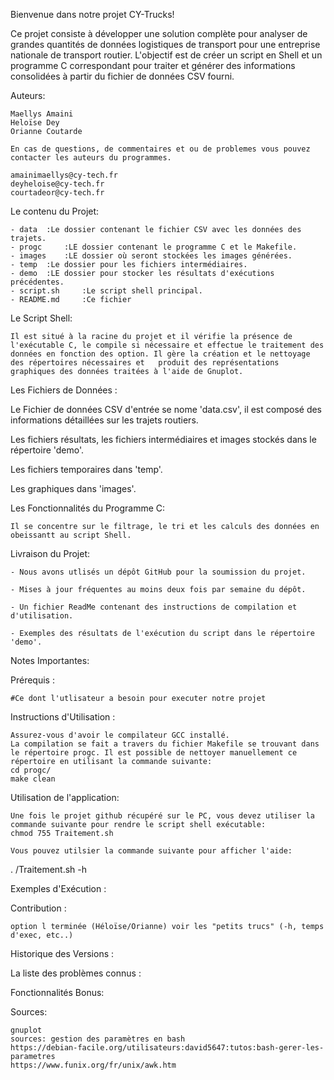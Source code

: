 Bienvenue dans notre projet CY-Trucks!

Ce projet consiste à développer une solution complète pour analyser de grandes quantités de données logistiques de transport pour une entreprise nationale de transport routier. L'objectif est de créer un script en Shell et un programme C correspondant pour traiter et générer des informations consolidées à partir du fichier de données CSV fourni.


Auteurs: 

	Maellys Amaini
	Heloïse Dey
	Orianne Coutarde 

	En cas de questions, de commentaires et ou de problemes vous pouvez contacter les auteurs du programmes.

 	amainimaellys@cy-tech.fr
 	deyheloise@cy-tech.fr
 	courtadeor@cy-tech.fr


Le contenu du Projet:

	- data 	:Le dossier contenant le fichier CSV avec les données des trajets.
	- progc 	:LE dossier contenant le programme C et le Makefile.
	- images	:LE dossier où seront stockées les images générées.
	- temp 	:Le dossier pour les fichiers intermédiaires.
	- demo 	:LE dossier pour stocker les résultats d'exécutions précédentes.
	- script.sh 	:Le script shell principal.
	- README.md 	:Ce fichier


Le Script Shell:

	Il est situé à la racine du projet et il vérifie la présence de l'exécutable C, le compile si nécessaire et effectue le traitement des données en fonction des option. Il gère la création et le nettoyage des répertoires nécessaires et 	produit des représentations graphiques des données traitées à l'aide de Gnuplot.





Les Fichiers de Données :

  Le Fichier de données CSV d'entrée se nome 'data.csv', il est composé des informations détaillées sur les trajets routiers.

  Les fichiers résultats, les fichiers intermédiaires et images stockés dans le répertoire 'demo'.

  Les fichiers temporaires dans 'temp'.
  
  Les graphiques dans 'images'.




Les Fonctionnalités du Programme C:

	Il se concentre sur le filtrage, le tri et les calculs des données en obeissantt au script Shell.






Livraison du Projet:

	- Nous avons utlisés un dépôt GitHub pour la soumission du projet.

	- Mises à jour fréquentes au moins deux fois par semaine du dépôt.

	- Un fichier ReadMe contenant des instructions de compilation et d'utilisation.

	- Exemples des résultats de l'exécution du script dans le répertoire 'demo'.





Notes Importantes:



Prérequis :

	#Ce dont l'utlisateur a besoin pour executer notre projet




Instructions d'Utilisation :

	Assurez-vous d'avoir le compilateur GCC installé.
	La compilation se fait a travers du fichier Makefile se trouvant dans le répertoire progc. Il est possible de nettoyer manuellement ce répertoire en utilisant la commande suivante:
	cd progc/
	make clean
	

Utilisation de l'application:

	Une fois le projet github récupéré sur le PC, vous devez utiliser la commande suivante pour rendre le script shell exécutable:
	chmod 755 Traitement.sh
 
	Vous pouvez utilsier la commande suivante pour afficher l'aide:
.	/Traitement.sh -h



Exemples d'Exécution :







Contribution :

	option l terminée (Héloïse/Orianne) voir les "petits trucs" (-h, temps d'exec, etc..)



Historique des Versions :

    


La liste des problèmes connus :



Fonctionnalités Bonus:


Sources:

	gnuplot
	sources: gestion des paramètres en bash
	https://debian-facile.org/utilisateurs:david5647:tutos:bash-gerer-les-parametres 
	https://www.funix.org/fr/unix/awk.htm

